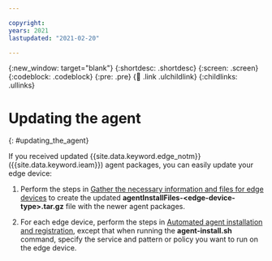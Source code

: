 ```yaml
---

copyright:
years: 2021
lastupdated: "2021-02-20"

---
```


{:new_window: target="blank"}
{:shortdesc: .shortdesc}
{:screen: .screen}
{:codeblock: .codeblock}
{:pre: .pre}
{:child: .link .ulchildlink}
{:childlinks: .ullinks}

# Updating the agent
{: #updating_the_agent}

If you received updated {{site.data.keyword.edge_notm}} ({{site.data.keyword.ieam}}) agent packages, you can easily update your edge device:

1. Perform the steps in [Gather the necessary information and files for edge devices](../hub/gather_files.md#prereq_horizon) to create the updated **agentInstallFiles-&lt;edge-device-type&gt;.tar.gz** file with the newer agent packages.
  
2. For each edge device, perform the steps in [Automated agent installation and registration](automated_install.md#method_one), except that when running the **agent-install.sh** command, specify the service and pattern or policy you want to run on the edge device.
